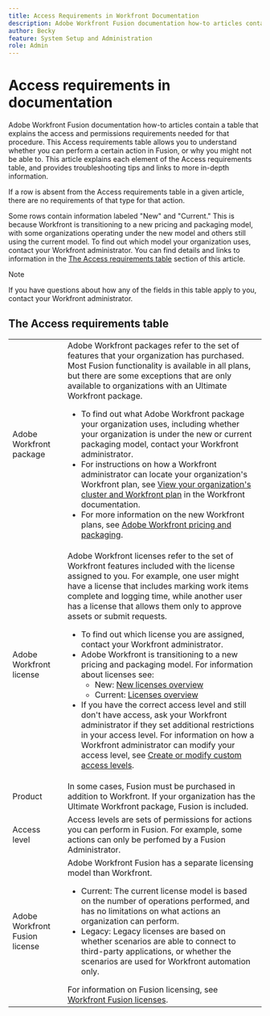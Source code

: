 ```yaml
---
title: Access Requirements in Workfront Documentation
description: Adobe Workfront Fusion documentation how-to articles contain a table that explains the access and permissions requirements needed for that procedure. This Access requirements table allows you to understand whether you can perform a certain action in Fusion, or why you might not be able to. This article explains each element of the Access requirements table, and provides troubleshooting tips and links to more in-depth information.
author: Becky
feature: System Setup and Administration
role: Admin
---
```

# Access requirements in documentation

Adobe Workfront Fusion documentation how-to articles contain a table that explains the access and permissions requirements needed for that procedure. This Access requirements table allows you to understand whether you can perform a certain action in Fusion, or why you might not be able to. This article explains each element of the Access requirements table, and provides troubleshooting tips and links to more in-depth information.

If a row is absent from the Access requirements table in a given article, there are no requirements of that type for that action.

Some rows contain information labeled "New" and "Current." This is because Workfront is transitioning to a new pricing and packaging model, with some organizations operating under the new model and others still using the current model. To find out which model your organization uses, contact your Workfront administrator. You can find details and links to information in the [The Access requirements table](#the-access-requirements-table) section of this article. 

>[!NOTE]
>
>If you have questions about how any of the fields in this table apply to you, contact your Workfront administrator.

## The Access requirements table

<table style="table-layout:auto"> 
 <col> 
 <col> 
 <tbody> 
  <tr> 
   <td role="rowheader">Adobe Workfront package 
   <td> Adobe Workfront packages refer to the set of features that your organization has purchased. Most Fusion functionality is available in all plans, but there are some exceptions that are only available to organizations with an Ultimate Workfront package. 
   <ul><li>To find out what Adobe Workfront package your organization uses, including whether your organization is under the new or current packaging model, contact your Workfront administrator.</li>
   <li>For instructions on how a Workfront administrator can locate your organization's Workfront plan, see <a href="https://experienceleague.adobe.com/en/docs/workfront/using/administration-and-setup/get-started-administration/firewall-overview#view-your-organization-s-cluster-and-workfront-plan" class="MCXref xref">View your organization's cluster and Workfront plan</a> in the Workfront documentation.</li><li>For more information on the new Workfront plans, see <a href="https://business.adobe.com/products/workfront/pricing.html">Adobe Workfront pricing and packaging</a>.</li></ul> </td> 
  </tr> 
  <tr> 
   <td role="rowheader">Adobe Workfront license</td> 
   <td> Adobe Workfront licenses refer to the set of Workfront features included with the license assigned to you. For example, one user might have a license that includes marking work items complete and logging time, while another user has a license that allows them only to approve assets or submit requests. <p> 
   <ul>
   <li>To find out which license you are assigned, contact your Workfront administrator.</li>
   <li>Adobe Workfront is transitioning to a new pricing and packaging model. For information about licenses see:
   <ul>
   <li>New: <a href="https://experienceleague.adobe.com/en/docs/workfront/using/administration-and-setup/add-users/access-levels/licenses-overview">New licenses overview</a></li>
   <li>Current: <a href="https://experienceleague.adobe.com/en/docs/workfront/using/administration-and-setup/add-users/legacy-access-levels/wf-licenses">Licenses overview</a></li></ul></li>
   <li>If you have the correct access level and still don't have access, ask your Workfront administrator if they set additional restrictions in your access level. For information on how a Workfront administrator can modify your access level, see <a href="/help/quicksilver/administration-and-setup/get-started-wf-administration/firewall-overview.md#view-your-organizations-cluster-and-workfront-plan" class="MCXref xref">Create or modify custom access levels</a>.
   </ul>
      </p> </td> 
  </tr> 
  <tr> 
   <td role="rowheader">Product</td> 
   <td>In some cases, Fusion must be purchased in addition to Workfront. If your organization has the Ultimate Workfront package, Fusion is included.
  <tr> 
   <td role="rowheader">Access level</td> 
   <td> Access levels are sets of permissions for actions you can perform in Fusion. For example, some actions can only be perfomed by a Fusion Administrator. 
  <tr> 
   <td role="rowheader">Adobe Workfront Fusion license</td> 
   <td>Adobe Workfront Fusion has a separate licensing model than Workfront. 
   <ul><li>Current: The current license model is based on the number of operations performed, and has no limitations on what actions an organization can perform. </li>
   <li>Legacy: Legacy licenses are based on whether scenarios are able to connect to third-party applications, or whether the scenarios are used for Workfront automation only. </li>
   </ul>
   For information on Fusion licensing, see <a href="/help/workfront-fusion/set-up-and-manage-workfront-fusion/licensing-operations-overview/license-automation-vs-integration.md" class="MCXref xref">Workfront Fusion licenses</a>.
   </td> 
  </tr> 
 </tbody> 
</table>
